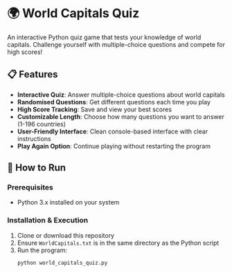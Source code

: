 # 🌍 World Capitals Quiz

An interactive Python quiz game that tests your knowledge of world capitals. Challenge yourself with multiple-choice questions and compete for high scores!

## 📋 Features

- **Interactive Quiz**: Answer multiple-choice questions about world capitals
- **Randomised Questions**: Get different questions each time you play
- **High Score Tracking**: Save and view your best scores
- **Customizable Length**: Choose how many questions you want to answer (1-196 countries)
- **User-Friendly Interface**: Clean console-based interface with clear instructions
- **Play Again Option**: Continue playing without restarting the program

## 🚀 How to Run

### Prerequisites
- Python 3.x installed on your system

### Installation & Execution
1. Clone or download this repository
2. Ensure `WorldCapitals.txt` is in the same directory as the Python script
3. Run the program:
   ```bash
   python world_capitals_quiz.py
